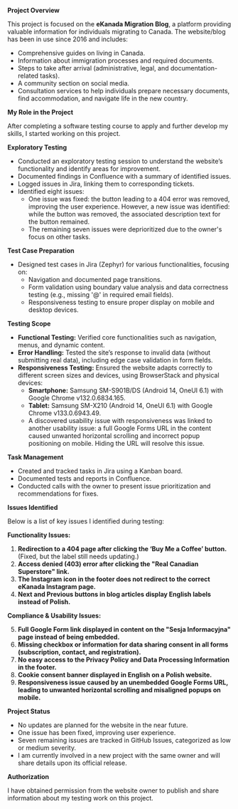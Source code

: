 **Project Overview**

This project is focused on the **eKanada Migration Blog**, a platform providing valuable information for individuals migrating to Canada. The website/blog has been in use since 2016 and includes:

- Comprehensive guides on living in Canada.
- Information about immigration processes and required documents.
- Steps to take after arrival (administrative, legal, and documentation-related tasks).
- A community section on social media.
- Consultation services to help individuals prepare necessary documents, find accommodation, and navigate life in the new country.

**My Role in the Project**

After completing a software testing course to apply and further develop my skills, I started working on this project.

**Exploratory Testing**

- Conducted an exploratory testing session to understand the website’s functionality and identify areas for improvement.
- Documented findings in Confluence with a summary of identified issues.
- Logged issues in Jira, linking them to corresponding tickets.
- Identified eight issues:
  - One issue was fixed: the button leading to a 404 error was removed, improving the user experience. However, a new issue was identified: while the button was removed, the associated description text for the button remained.
  - The remaining seven issues were deprioritized due to the owner's focus on other tasks.

**Test Case Preparation**

- Designed test cases in Jira (Zephyr) for various functionalities, focusing on:
  - Navigation and documented page transitions.
  - Form validation using boundary value analysis and data correctness testing (e.g., missing '@' in required email fields).
  - Responsiveness testing to ensure proper display on mobile and desktop devices.

**Testing Scope**

- **Functional Testing:** Verified core functionalities such as navigation, menus, and dynamic content.
- **Error Handling:** Tested the site’s response to invalid data (without submitting real data), including edge case validation in form fields.
- **Responsiveness Testing:** Ensured the website adapts correctly to different screen sizes and devices, using BrowserStack and physical devices:
  - **Smartphone:** Samsung SM-S901B/DS (Android 14, OneUI 6.1) with Google Chrome v132.0.6834.165.
  - **Tablet:** Samsung SM-X210 (Android 14, OneUI 6.1) with Google Chrome v133.0.6943.49.
  - A discovered usability issue with responsiveness was linked to another usability issue: a full Google Forms URL in the content caused unwanted horizontal scrolling and incorrect popup positioning on mobile. Hiding the URL will resolve this issue.

**Task Management**

- Created and tracked tasks in Jira using a Kanban board.
- Documented tests and reports in Confluence.
- Conducted calls with the owner to present issue prioritization and recommendations for fixes.

**Issues Identified**

Below is a list of key issues I identified during testing:

**Functionality Issues:**

1. **Redirection to a 404 page after clicking the ‘Buy Me a Coffee’ button.** (Fixed, but the label still needs updating.)
2. **Access denied (403) error after clicking the "Real Canadian Superstore" link.**
3. **The Instagram icon in the footer does not redirect to the correct eKanada Instagram page.**
4. **Next and Previous buttons in blog articles display English labels instead of Polish.**

**Compliance & Usability Issues:**

5. **Full Google Form link displayed in content on the "Sesja Informacyjna" page instead of being embedded.**
6. **Missing checkbox or information for data sharing consent in all forms (subscription, contact, and registration).**
7. **No easy access to the Privacy Policy and Data Processing Information in the footer.**
8. **Cookie consent banner displayed in English on a Polish website.**
9. **Responsiveness issue caused by an unembedded Google Forms URL, leading to unwanted horizontal scrolling and misaligned popups on mobile.**

**Project Status**

- No updates are planned for the website in the near future.
- One issue has been fixed, improving user experience.
- Seven remaining issues are tracked in GitHub Issues, categorized as low or medium severity.
- I am currently involved in a new project with the same owner and will share details upon its official release.

**Authorization**

I have obtained permission from the website owner to publish and share information about my testing work on this project.
